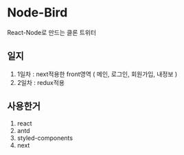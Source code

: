 # Node-Bird
React-Node로 만드는 클론 트위터		

## 일지
1. 1일차 : next적용한 front영역 ( 메인, 로그인, 회원가입, 내정보 )
2. 2일차 : redux적용

## 사용한거
1. react		
2. antd		
3. styled-components		
4. next		